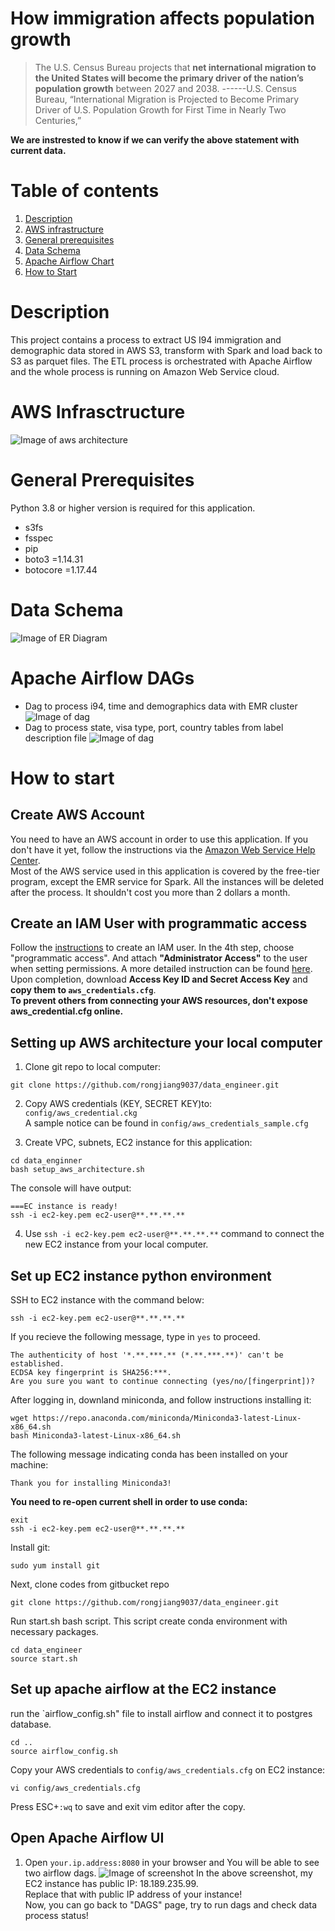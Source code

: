 # How immigration affects population growth

> The U.S. Census Bureau projects that **net international migration to the United States will become the primary driver of the nation’s population growth** between 2027 and 2038.
> ------U.S. Census Bureau, “International Migration is Projected to Become Primary Driver of U.S. Population Growth for First Time in Nearly Two Centuries,”

**We are instrested to know if we can verify the above statement with current data.**
# Table of contents
1. [Description](README.md#description)
2. [AWS infrastructure](README.md#aws-infrastructure)
3. [General prerequisites](README.md#general-prerequisites)
4. [Data Schema](README.md#data-schema)
5. [Apache Airflow Chart](README.md#apache-airflow-chart)
6. [How to Start](README.md#how-to-start)

# Description
This project contains a process to extract US I94 immigration and demographic data stored in AWS S3, transform with Spark and load back to S3 as parquet files.
The ETL process is orchestrated with Apache Airflow and the whole process is running on Amazon Web Service cloud.
# AWS Infrasctructure
![Image of aws architecture](https://www.dropbox.com/s/4c0zv3fjkteyzgx/aws_architecture.jpg?raw=1)
# General Prerequisites
Python 3.8 or higher version is required for this application.
- s3fs
- fsspec
- pip
- boto3 =1.14.31
- botocore =1.17.44
# Data Schema
![Image of ER Diagram](https://www.dropbox.com/s/399y0g2vwishgxa/capstone_project.jpeg?raw=1)
# Apache Airflow DAGs
- Dag to process i94, time and demographics data with EMR cluster
![Image of dag](https://www.dropbox.com/s/r1nurixzmrruka6/process_label_desciprion_dag.png?raw=1)
- Dag to process state, visa type, port, country tables from label description file
![Image of dag](https://www.dropbox.com/s/r1nurixzmrruka6/process_label_desciprion_dag.png?raw=1)

# How to start
## Create AWS Account
You need to have an AWS account in order to use this application. If you don't have it yet, follow the instructions via the [Amazon Web Service Help Center](https://aws.amazon.com/premiumsupport/knowledge-center/create-and-activate-aws-account/).\
Most of the AWS service used in this application is covered by the free-tier program, except the EMR service for Spark. All the instances will be deleted after the process. It shouldn't cost you more than 2 dollars a month.
## Create an IAM User with programmatic access
Follow the [instructions](https://docs.aws.amazon.com/IAM/latest/UserGuide/id_users_create.html#id_users_create_console) to create an IAM user. 
In the 4th step, choose "programmatic access". And attach **"Administrator Access"** to the user when setting permissions. A more detailed instruction can be found [here](https://blog.ipswitch.com/how-to-create-an-ec2-instance-with-python).\
Upon completion, download **Access Key ID and Secret Access Key** and **copy them to `aws_credentials.cfg`**.\
**To prevent others from connecting your AWS resources, don't expose aws_credential.cfg online.**
## Setting up AWS architecture your local computer
1. Clone git repo to local computer:
```
git clone https://github.com/rongjiang9037/data_engineer.git
```
2. Copy AWS credentials (KEY, SECRET KEY)to:   `config/aws_credential.ckg` \
A sample notice can be found in `config/aws_credentials_sample.cfg` 

3. Create VPC, subnets, EC2 instance for this application:
```
cd data_enginner
bash setup_aws_architecture.sh
```
The console will have output:
```
===EC instance is ready!
ssh -i ec2-key.pem ec2-user@**.**.**.**
```
4. Use `ssh -i ec2-key.pem ec2-user@**.**.**.**` command to connect the new EC2 instance from your local computer.

## Set up EC2 instance python environment
SSH to EC2 instance with the command below:
```
ssh -i ec2-key.pem ec2-user@**.**.**.**
```
If you recieve the following message, type in `yes` to proceed.
```=
The authenticity of host '*.**.***.** (*.**.***.**)' can't be established.
ECDSA key fingerprint is SHA256:***.
Are you sure you want to continue connecting (yes/no/[fingerprint])? 
```
After logging in, downland miniconda, and follow instructions installing it:
```
wget https://repo.anaconda.com/miniconda/Miniconda3-latest-Linux-x86_64.sh
bash Miniconda3-latest-Linux-x86_64.sh
```
The following message indicating conda has been installed on your machine:
```
Thank you for installing Miniconda3!
```
**You need to re-open current shell in order to use conda:**
```
exit
ssh -i ec2-key.pem ec2-user@**.**.**.**
```
Install git:
```
sudo yum install git
```

Next, clone codes from gitbucket repo
```
git clone https://github.com/rongjiang9037/data_engineer.git
```
Run start.sh bash script. This script create conda environment with necessary packages.
```
cd data_engineer
source start.sh
```
## Set up apache airflow at the EC2 instance
run the `airflow_config.sh" file to install airflow and connect it to postgres database.
```
cd ..
source airflow_config.sh
```
Copy your AWS credentials to `config/aws_credentials.cfg` on EC2 instance:
```
vi config/aws_credentials.cfg
```
Press ESC+`:wq` to save and exit vim editor after the copy.
## Open Apache Airflow UI
1. Open `your.ip.address:8080` in your browser and You will be able to see two airflow dags.
![Image of screenshot](https://www.dropbox.com/s/9q72fg0v81bkjxy/airflow_screenshot.png?raw=1)
In the above screenshot, my EC2 instance has public IP: 18.189.235.99. \
Replace that with public IP address of your instance!\
Now, you can go back to "DAGS" page, try to run dags and check data process status!
